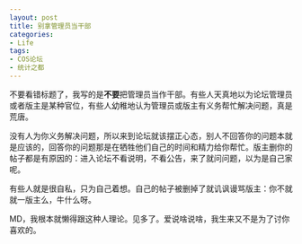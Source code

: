 ```yaml
---
layout: post
title: 别拿管理员当干部
categories:
- Life
tags:
- COS论坛
- 统计之都
---
```


不要看错标题了，我写的是**不要**把管理员当作干部。有些人天真地以为论坛管理员或者版主是某种官位，有些人幼稚地认为管理员或版主有义务帮忙解决问题，真是荒唐。

没有人为你义务解决问题，所以来到论坛就该摆正心态，别人不回答你的问题本就是应该的，回答你的问题那是在牺牲他们自己的时间和精力给你帮忙。版主删你的帖子都是有原因的：进入论坛不看说明，不看公告，来了就问问题，以为是自己家呢。

有些人就是很自私，只为自己着想。自己的帖子被删掉了就讥讽谩骂版主：你不就就一版主么，牛什么呀。

MD，我根本就懒得跟这种人理论。见多了。爱说啥说啥，我生来又不是为了讨你喜欢的。


